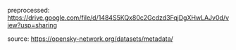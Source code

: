 preprocessed: https://drive.google.com/file/d/1484S5KQx80c2Gcdzd3FqjDgXHwLAJv0d/view?usp=sharing

source: https://opensky-network.org/datasets/metadata/
